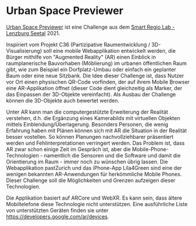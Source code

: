 # Urban Space Previewer

[Urban Space Previewer](https://hack.opendata.ch/project/800) ist eine Challenge aus dem
[Smart Regio Lab - Lenzburg Seetal](https://hack.opendata.ch/event/44#top) 2021.

Inspiriert vom Projekt C36 (Partizipative Raumentwicklung / 
3D-Visualisierung) soll eine mobile Webapplikation entwickelt werden, 
die Bürger mithilfe von "Augmented Reality" (AR) einen Einblick in 
raumplanerische Bauvorhaben (Möblierung) im urbanen öffentlichen Raum gibt, 
wie zum Beispiel ein Dorfplatz-Umbau oder einfach ein geplanter Baum 
oder eine neue Sitzbank. Die Idee dieser Challenge ist, dass Nutzer vor Ort einen 
physischen QR-Code vorfinden, der auf ihrem Mobile Browser eine 
AR-Applikation öffnet (dieser Code dient gleichzeitig als Marker, der 
das Einpassen der 3D-Objekte vereinfacht). Als Ausbau der Challenge 
können die 3D-Objekte auch bewertet werden.

Unter AR kann man die computergestützte Erweiterung der Realität 
verstehen, d.h. die Ergänzung eines Kamerabilds mit virtuellen Objekten 
mittels Einblendung/Überlagerung. Besonders Personen, die wenig 
Erfahrung haben mit Plänen können sich mit AR die Situation in der 
Realität besser vostellen. So können Planungen nachvollziehbarer 
präsentiert werden und Fehlinterpretationen verringert werden. Das 
Problem ist, dass AR zwar schon einige Zeit im Gespräch ist, aber die 
Mobile-Phone-Technologien - namentlich die Sensoren und die Software und 
damit die Orientierung im Raum - immer noch zu wünschen übrig lassen. 
Die Webapplikation pastZurich und das iPhone-App Lila4Green sind eine 
der wenigen bekannten AR-Anwendungen für herkömmliche Mobile Phones. 
Dieser Challenge soll die Möglichkeiten und Grenzen aufzeigen dieser 
Technologien.

Die Applikation basiert auf ARCore und WebXR. Es kann sein, dass 
ältere Mobiltelefone diese Technologie nicht unterstützen. Eine 
ausführliche Liste von unterstützten Geräten finden sie unter 
https://developers.google.com/ar/devices.
